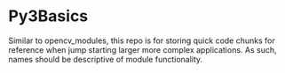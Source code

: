 # Py3Basics
Similar to opencv_modules, this repo is for storing quick code chunks for reference when jump starting larger more complex applications. As such, names should be descriptive of module functionality. 
